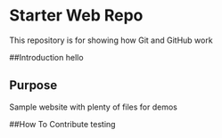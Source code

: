 # Starter Web Repo

This repository is for showing how Git and GitHub work

##Introduction
hello
## Purpose


Sample website with plenty of files for demos

##How To Contribute
testing